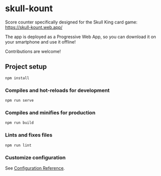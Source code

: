 # skull-kount

Score counter specifically designed for the Skull King card game:
https://skull-kount.web.app/

The app is deployed as a Progressive Web App, so you can download it on your smartphone and use it offline!

Contributions are welcome!

## Project setup

```
npm install
```

### Compiles and hot-reloads for development

```
npm run serve
```

### Compiles and minifies for production

```
npm run build
```

### Lints and fixes files

```
npm run lint
```

### Customize configuration

See [Configuration Reference](https://cli.vuejs.org/config/).
